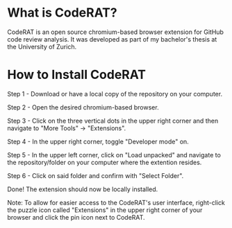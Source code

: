# What is CodeRAT?


CodeRAT is an open source chromium-based browser extension for GitHub code review analysis. It was developed as part of my bachelor's thesis at the University of Zurich.



# How to Install CodeRAT


Step 1 - Download or have a local copy of the repository on your computer.

Step 2 - Open the desired chromium-based browser.

Step 3 - Click on the three vertical dots in the upper right corner and then navigate to "More Tools" -> "Extensions".

Step 4 - In the upper right corner, toggle "Developer mode" on.

Step 5 - In the upper left corner, click on "Load unpacked" and navigate to the repository/folder on your computer where the extention resides.

Step 6 - Click on said folder and confirm with "Select Folder".

Done! The extension should now be locally installed.

Note: To allow for easier access to the CodeRAT's user interface, right-click the puzzle icon called "Extensions" in the upper right corner of your browser and click the pin icon next to CodeRAT.